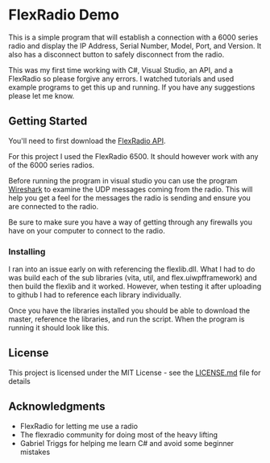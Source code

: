 # FlexRadio Demo

This is a simple program that will establish a connection with a 6000 series radio and display the IP Address, Serial Number, Model, Port, and Version. It also has a disconnect button to safely disconnect from the radio.

This was my first time working with C#, Visual Studio, an API, and a FlexRadio so please forgive any errors. I watched tutorials and used example programs to get this up and running. If you have any suggestions please let me know.

## Getting Started

You'll need to first download the [FlexRadio API](https://www.flexradio.com/downloads/).

For this project I used the FlexRadio 6500. It should however work with any of the 6000 series radios.

Before running the program in visual studio you can use the program [Wireshark](https://www.wireshark.org/#download) to examine the UDP messages coming from the radio. This will help you get a feel for the messages the radio is sending and ensure you are connected to the radio.

Be sure to make sure you have a way of getting through any firewalls you have on your computer to connect to the radio.

### Installing

I ran into an issue early on with referencing the flexlib.dll. What I had to do was build each of the sub libraries (vita, util, and flex.uiwpfframework) and then build the flexlib and it worked. However, when testing it after uploading to github I had to reference each library individually.

Once you have the libraries installed you should be able to download the master, reference the libraries, and run the script. When the program is running it should look like this.



## License

This project is licensed under the MIT License - see the [LICENSE.md](LICENSE.md) file for details

## Acknowledgments

* FlexRadio for letting me use a radio
* The flexradio community for doing most of the heavy lifting
* Gabriel Triggs for helping me learn C# and avoid some beginner mistakes

